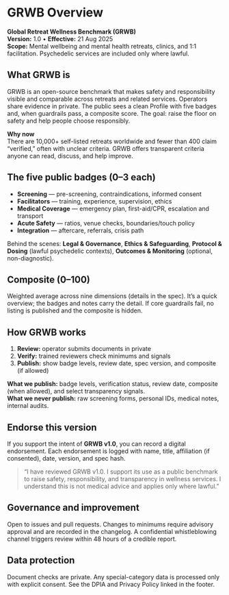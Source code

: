 # GRWB Overview

**Global Retreat Wellness Benchmark (GRWB)**  
**Version:** 1.0 • **Effective:** 21 Aug 2025  
**Scope:** Mental wellbeing and mental health retreats, clinics, and 1:1 facilitation. Psychedelic services are included only where lawful.

## What GRWB is
GRWB is an open-source benchmark that makes safety and responsibility visible and comparable across retreats and related services. Operators share evidence in private. The public sees a clean Profile with five badges and, when guardrails pass, a composite score. The goal: raise the floor on safety and help people choose responsibly.

**Why now**  
There are 10,000+ self-listed retreats worldwide and fewer than 400 claim “verified,” often with unclear criteria. GRWB offers transparent criteria anyone can read, discuss, and help improve.

## The five public badges (0–3 each)
- **Screening** — pre-screening, contraindications, informed consent  
- **Facilitators** — training, experience, supervision, ethics  
- **Medical Coverage** — emergency plan, first-aid/CPR, escalation and transport  
- **Acute Safety** — ratios, venue checks, boundaries/touch policy  
- **Integration** — aftercare, referrals, crisis path

Behind the scenes: **Legal & Governance**, **Ethics & Safeguarding**, **Protocol & Dosing** (lawful psychedelic contexts), **Outcomes & Monitoring** (optional, non-diagnostic).

## Composite (0–100)
Weighted average across nine dimensions (details in the spec). It’s a quick overview; the badges and notes carry the detail. If core guardrails fail, no listing is published and the composite is hidden.

## How GRWB works
1. **Review:** operator submits documents in private  
2. **Verify:** trained reviewers check minimums and signals  
3. **Publish:** show badge levels, review date, spec version, and composite (if allowed)  

**What we publish:** badge levels, verification status, review date, composite (when allowed), and select transparency signals.  
**What we never publish:** raw screening forms, personal IDs, medical notes, internal audits.

## Endorse this version
If you support the intent of **GRWB v1.0**, you can record a digital endorsement. Each endorsement is logged with name, title, affiliation (if consented), date, version, and spec hash.

> “I have reviewed GRWB v1.0. I support its use as a public benchmark to raise safety, responsibility, and transparency in wellness services. I understand this is not medical advice and applies only where lawful.”

## Governance and improvement
Open to issues and pull requests. Changes to minimums require advisory approval and are recorded in the changelog. A confidential whistleblowing channel triggers review within 48 hours of a credible report.

## Data protection
Document checks are private. Any special-category data is processed only with explicit consent. See the DPIA and Privacy Policy linked in the footer.
